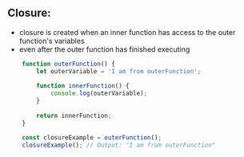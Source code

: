 ## Closure:
- closure is created when an inner function has access to the outer function's variables
- even after the outer function has finished executing

```js
    function outerFunction() {
        let outerVariable = 'I am from outerFunction';
        
        function innerFunction() {
            console.log(outerVariable);
        }
        
        return innerFunction;
    }

    const closureExample = outerFunction();
    closureExample(); // Output: "I am from outerFunction"
```
